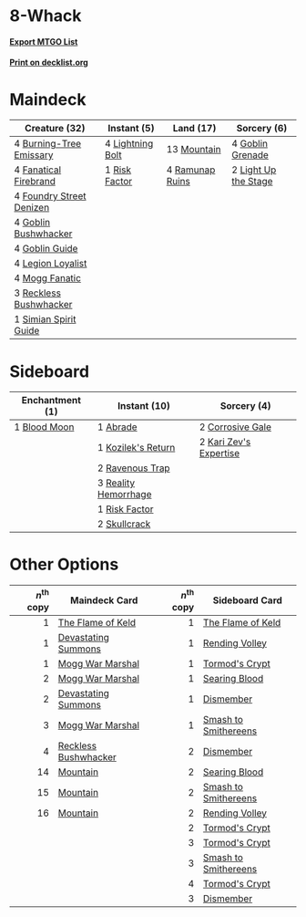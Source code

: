 # 8-Whack

#### [Export MTGO List](../collection/8-Whack/8-Whack.txt)
#### [Print on decklist.org](http://decklist.org/?deckmain=4%09Burning-Tree%20Emissary%0A4%09Fanatical%20Firebrand%0A4%09Foundry%20Street%20Denizen%0A4%09Goblin%20Bushwhacker%0A4%09Goblin%20Grenade%0A4%09Goblin%20Guide%0A4%09Legion%20Loyalist%0A2%09Light%20Up%20the%20Stage%0A4%09Lightning%20Bolt%0A4%09Mogg%20Fanatic%0A13%09Mountain%0A4%09Ramunap%20Ruins%0A3%09Reckless%20Bushwhacker%0A1%09Risk%20Factor%0A1%09Simian%20Spirit%20Guide&deckside=1%09Abrade%0A1%09Blood%20Moon%0A2%09Corrosive%20Gale%0A2%09Kari%20Zev's%20Expertise%0A1%09Kozilek's%20Return%0A2%09Ravenous%20Trap%0A3%09Reality%20Hemorrhage%0A1%09Risk%20Factor%0A2%09Skullcrack)
# Maindeck

|                                           Creature (32)                                           |                                      Instant (5)                                       |                                        Land (17)                                         |                                          Sorcery (6)                                          |
|---------------------------------------------------------------------------------------------------|----------------------------------------------------------------------------------------|------------------------------------------------------------------------------------------|-----------------------------------------------------------------------------------------------|
|4 [Burning-Tree Emissary](http://gatherer.wizards.com/Pages/Card/Details.aspx?multiverseid=426627) |4 [Lightning Bolt](http://gatherer.wizards.com/Pages/Card/Details.aspx?multiverseid=806)|13 [Mountain](http://gatherer.wizards.com/Pages/Card/Details.aspx?multiverseid=439859)    |4 [Goblin Grenade](http://gatherer.wizards.com/Pages/Card/Details.aspx?multiverseid=438485)    |
|4 [Fanatical Firebrand](http://gatherer.wizards.com/Pages/Card/Details.aspx?multiverseid=439758)   |1 [Risk Factor](http://gatherer.wizards.com/Pages/Card/Details.aspx?multiverseid=452863)|4 [Ramunap Ruins](http://gatherer.wizards.com/Pages/Card/Details.aspx?multiverseid=430870)|2 [Light Up the Stage](http://gatherer.wizards.com/Pages/Card/Details.aspx?multiverseid=457251)|
|4 [Foundry Street Denizen](http://gatherer.wizards.com/Pages/Card/Details.aspx?multiverseid=438478)|                                                                                        |                                                                                          |                                                                                               |
|4 [Goblin Bushwhacker](http://gatherer.wizards.com/Pages/Card/Details.aspx?multiverseid=177501)    |                                                                                        |                                                                                          |                                                                                               |
|4 [Goblin Guide](http://gatherer.wizards.com/Pages/Card/Details.aspx?multiverseid=425921)          |                                                                                        |                                                                                          |                                                                                               |
|4 [Legion Loyalist](http://gatherer.wizards.com/Pages/Card/Details.aspx?multiverseid=455759)       |                                                                                        |                                                                                          |                                                                                               |
|4 [Mogg Fanatic](http://gatherer.wizards.com/Pages/Card/Details.aspx?multiverseid=134748)          |                                                                                        |                                                                                          |                                                                                               |
|3 [Reckless Bushwhacker](http://gatherer.wizards.com/Pages/Card/Details.aspx?multiverseid=407626)  |                                                                                        |                                                                                          |                                                                                               |
|1 [Simian Spirit Guide](http://gatherer.wizards.com/Pages/Card/Details.aspx?multiverseid=442137)   |                                                                                        |                                                                                          |                                                                                               |


# Sideboard

|                                   Enchantment (1)                                    |                                         Instant (10)                                          |                                           Sorcery (4)                                           |
|--------------------------------------------------------------------------------------|-----------------------------------------------------------------------------------------------|-------------------------------------------------------------------------------------------------|
|1 [Blood Moon](http://gatherer.wizards.com/Pages/Card/Details.aspx?multiverseid=45386)|1 [Abrade](http://gatherer.wizards.com/Pages/Card/Details.aspx?multiverseid=430772)            |2 [Corrosive Gale](http://gatherer.wizards.com/Pages/Card/Details.aspx?multiverseid=230075)      |
|                                                                                      |1 [Kozilek's Return](http://gatherer.wizards.com/Pages/Card/Details.aspx?multiverseid=407608)  |2 [Kari Zev's Expertise](http://gatherer.wizards.com/Pages/Card/Details.aspx?multiverseid=423755)|
|                                                                                      |2 [Ravenous Trap](http://gatherer.wizards.com/Pages/Card/Details.aspx?multiverseid=197537)     |                                                                                                 |
|                                                                                      |3 [Reality Hemorrhage](http://gatherer.wizards.com/Pages/Card/Details.aspx?multiverseid=407610)|                                                                                                 |
|                                                                                      |1 [Risk Factor](http://gatherer.wizards.com/Pages/Card/Details.aspx?multiverseid=452863)       |                                                                                                 |
|                                                                                      |2 [Skullcrack](http://gatherer.wizards.com/Pages/Card/Details.aspx?multiverseid=366238)        |                                                                                                 |


# Other Options

|*n*<sup>th</sup> copy|                                         Maindeck Card                                         |*n*<sup>th</sup> copy|                                        Sideboard Card                                         |
|--------------------:|-----------------------------------------------------------------------------------------------|--------------------:|-----------------------------------------------------------------------------------------------|
|                    1|[The Flame of Keld](http://gatherer.wizards.com/Pages/Card/Details.aspx?multiverseid=443011)   |                    1|[The Flame of Keld](http://gatherer.wizards.com/Pages/Card/Details.aspx?multiverseid=443011)   |
|                    1|[Devastating Summons](http://gatherer.wizards.com/Pages/Card/Details.aspx?multiverseid=194927) |                    1|[Rending Volley](http://gatherer.wizards.com/Pages/Card/Details.aspx?multiverseid=394663)      |
|                    1|[Mogg War Marshal](http://gatherer.wizards.com/Pages/Card/Details.aspx?multiverseid=157924)    |                    1|[Tormod's Crypt](http://gatherer.wizards.com/Pages/Card/Details.aspx?multiverseid=389723)      |
|                    2|[Mogg War Marshal](http://gatherer.wizards.com/Pages/Card/Details.aspx?multiverseid=157924)    |                    1|[Searing Blood](http://gatherer.wizards.com/Pages/Card/Details.aspx?multiverseid=378483)       |
|                    2|[Devastating Summons](http://gatherer.wizards.com/Pages/Card/Details.aspx?multiverseid=194927) |                    1|[Dismember](http://gatherer.wizards.com/Pages/Card/Details.aspx?multiverseid=382182)           |
|                    3|[Mogg War Marshal](http://gatherer.wizards.com/Pages/Card/Details.aspx?multiverseid=157924)    |                    1|[Smash to Smithereens](http://gatherer.wizards.com/Pages/Card/Details.aspx?multiverseid=397795)|
|                    4|[Reckless Bushwhacker](http://gatherer.wizards.com/Pages/Card/Details.aspx?multiverseid=407626)|                    2|[Dismember](http://gatherer.wizards.com/Pages/Card/Details.aspx?multiverseid=382182)           |
|                   14|[Mountain](http://gatherer.wizards.com/Pages/Card/Details.aspx?multiverseid=439859)            |                    2|[Searing Blood](http://gatherer.wizards.com/Pages/Card/Details.aspx?multiverseid=378483)       |
|                   15|[Mountain](http://gatherer.wizards.com/Pages/Card/Details.aspx?multiverseid=439859)            |                    2|[Smash to Smithereens](http://gatherer.wizards.com/Pages/Card/Details.aspx?multiverseid=397795)|
|                   16|[Mountain](http://gatherer.wizards.com/Pages/Card/Details.aspx?multiverseid=439859)            |                    2|[Rending Volley](http://gatherer.wizards.com/Pages/Card/Details.aspx?multiverseid=394663)      |
|                     |                                                                                               |                    2|[Tormod's Crypt](http://gatherer.wizards.com/Pages/Card/Details.aspx?multiverseid=389723)      |
|                     |                                                                                               |                    3|[Tormod's Crypt](http://gatherer.wizards.com/Pages/Card/Details.aspx?multiverseid=389723)      |
|                     |                                                                                               |                    3|[Smash to Smithereens](http://gatherer.wizards.com/Pages/Card/Details.aspx?multiverseid=397795)|
|                     |                                                                                               |                    4|[Tormod's Crypt](http://gatherer.wizards.com/Pages/Card/Details.aspx?multiverseid=389723)      |
|                     |                                                                                               |                    3|[Dismember](http://gatherer.wizards.com/Pages/Card/Details.aspx?multiverseid=382182)           |


